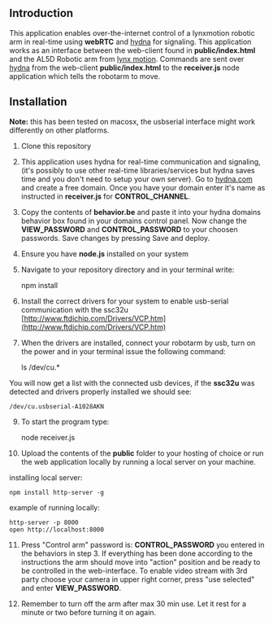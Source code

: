 ## Introduction ##

This application enables over-the-internet control of a lynxmotion robotic arm in real-time using **webRTC** and [hydna](https://hydna.com) for signaling. This application works as an interface between the web-client found in **public/index.html** and the AL5D Robotic arm from [lynx motion](http://www.lynxmotion.com). Commands are sent over [hydna](https://hydna.com) from the web-client **public/index.html** to the **receiver.js** node application which tells the robotarm to move.


## Installation ##

**Note:** this has been tested on macosx, the usbserial interface might work differently on other platforms. 

1. Clone this repository
2. This application uses hydna for real-time communication and signaling, (it's possibly to use other real-time libraries/services but hydna saves time and you don't need to setup your own server). Go to [hydna.com](https://hydna.com) and create a free domain. Once you have your domain enter it's name as instructed in **receiver.js** for **CONTROL_CHANNEL**.
3. Copy the contents of **behavior.be** and paste it into your hydna domains behavior box found in your domains control panel. Now change the **VIEW_PASSWORD** and **CONTROL_PASSWORD** to your choosen passwords. Save changes by pressing Save and deploy.
5. Ensure you have **node.js** installed on your system
6. Navigate to your repository directory and in your terminal write:
    
    npm install

7. Install the correct drivers for your system to enable usb-serial communication with the ssc32u [http://www.ftdichip.com/Drivers/VCP.htm](http://www.ftdichip.com/Drivers/VCP.htm)
8. When the drivers are installed, connect your robotarm by usb, turn on the power and in your terminal issue the following command:

    ls /dev/cu.*

You will now get a list with the connected usb devices, if the **ssc32u** was detected and drivers properly installed we should see: 

    /dev/cu.usbserial-A1028AKN

9. To start the program type:

    node receiver.js

10. Upload the contents of the **public** folder to your hosting of choice or run the web application locally by running a local server on your machine.

installing local server:

    npm install http-server -g

example of running locally:

    http-server -p 8000
    open http://localhost:8000

11. Press "Control arm" password is: **CONTROL_PASSWORD** you entered in the behaviors in step 3. If everything has been done according to the instructions the arm should move into "action" position and be ready to be controlled in the web-interface. To enable video stream with 3rd party choose your camera in upper right corner, press "use selected" and enter **VIEW_PASSWORD**.

12. Remember to turn off the arm after max 30 min use. Let it rest for a minute or two before turning it on again.

